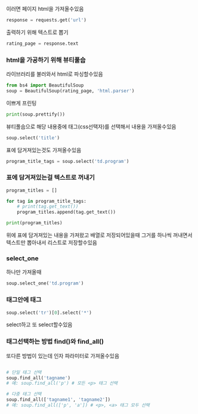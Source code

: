 
이러면 페이지 html을 가져올수있음
```python
response = requests.get('url')
```
출력하기 위해 텍스트로 뽑기
```python
rating_page = response.text
```

### html을 가공하기 위해 뷰티풀숩

라이브러리를 불러와서 html로 파싱할수있음
```python
from bs4 import BeautifulSoup
soup = BeautifulSoup(rating_page, 'html.parser')
```
이쁘게 프린팅
```python
print(soup.prettify())
```

뷰티풀숩으로 해당 내용중에 태그(css선택자)를 선택해서 내용을 가져올수있음
```python
soup.select('title')
```
표에 담겨져있는것도 가져올수있음
```python
program_title_tags = soup.select('td.program')
```

### 표에 담겨져있는걸 텍스트로 꺼내기
```python
program_titles = []

for tag in program_title_tags:
	# print(tag.get_text())
	program_titles.append(tag.get_text())

print(program_titles)
```

위에 표에 담겨져있는 내용을 가져왔고 배열로 저장되어있을때 그거를 하나씩 꺼내면서 텍스트만 뽑아내서 리스트로 저장할수있음


### select_one
하나만 가져올때
```python
soup.select_one('td.program')
```


### 태그안에 태그
```python
soup.select('tr')[0].select('*')
```
select하고 또 select할수있음



### 태그선택하는 방법 find()와 find_all()
또다른 방법이 있는데 인자 파라미터로 가져올수있음

```python

# 단일 태그 선택
soup.find_all('tagname')
# 예: soup.find_all('p') # 모든 <p> 태그 선택

# 다중 태그 선택
soup.find_all(['tagname1', 'tagname2'])
# 예: soup.find_all(['p', 'a']) # <p>, <a> 태그 모두 선택

```
